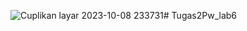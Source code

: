 ![Cuplikan layar 2023-10-08 233731](https://github.com/Dp6adamali082/Tugas2Pw_lab6/assets/115131642/3b9b57fe-0d2c-4225-9c04-808c4b68f701)# Tugas2Pw_lab6
